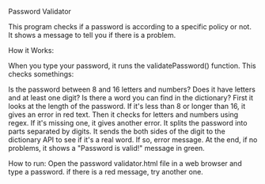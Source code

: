 Password Validator

This program checks if a password is according to a specific policy or not. It shows a message to tell you if there is a problem.


How it Works:

When you type your password, it runs the validatePassword() function. This checks somethings:

Is the password between 8 and 16 letters and numbers?
Does it have letters and at least one digit?
Is there a word you can find in the dictionary?
First it looks at the length of the password. If it's less than 8 or longer than 16, it gives an error in red text. Then it checks for letters and numbers using regex. If it's missing one, it gives another error. It splits the password into parts separated by digits. It sends the both sides of the digit to the dictionary API to see if it's a real word. If so, error message. At the end, if no problems, it shows a "Password is valid!" message in green.


How to run:
Open the password validator.html file in a web browser and type a password. if there is a red message, try another one.

